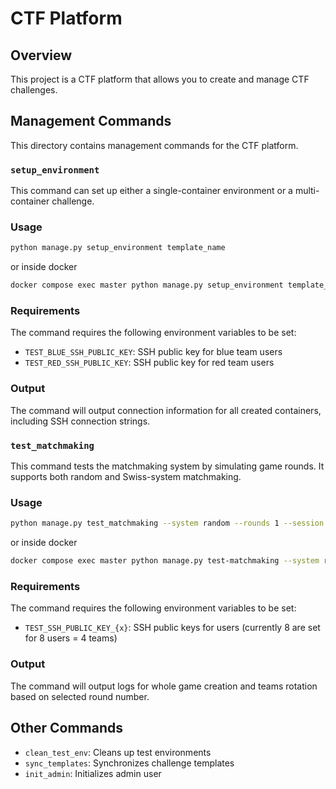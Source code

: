 # CTF Platform

## Overview

This project is a CTF platform that allows you to create and manage CTF challenges.

## Management Commands

This directory contains management commands for the CTF platform.

### `setup_environment`

This command can set up either a single-container environment or a multi-container challenge.

### Usage

```bash
python manage.py setup_environment template_name
```

or inside docker

```bash
docker compose exec master python manage.py setup_environment template_name
```


### Requirements

The command requires the following environment variables to be set:

- `TEST_BLUE_SSH_PUBLIC_KEY`: SSH public key for blue team users
- `TEST_RED_SSH_PUBLIC_KEY`: SSH public key for red team users

### Output

The command will output connection information for all created containers, including SSH connection strings.

### `test_matchmaking`

This command tests the matchmaking system by simulating game rounds. It supports both random and Swiss-system matchmaking.

### Usage

```bash
python manage.py test_matchmaking --system random --rounds 1 --session test --template test-challenge-multi --teams 4
```

or inside docker

```bash
docker compose exec master python manage.py test-matchmaking --system random --rounds 1 --session test --template test-challenge-multi --teams 4
```

### Requirements

The command requires the following environment variables to be set:

- `TEST_SSH_PUBLIC_KEY_{x}`: SSH public keys for users (currently 8 are set for 8 users = 4 teams)

### Output

The command will output logs for whole game creation and teams rotation based on selected round number.

## Other Commands

- `clean_test_env`: Cleans up test environments
- `sync_templates`: Synchronizes challenge templates
- `init_admin`: Initializes admin user
